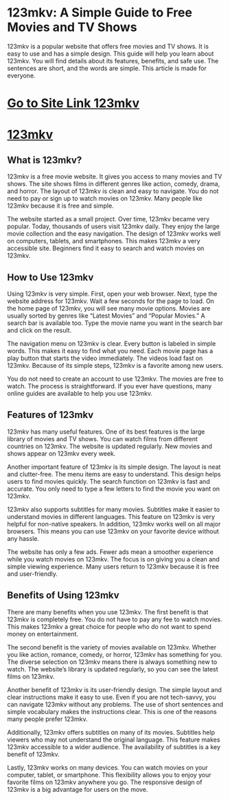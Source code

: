 # 123mkv: A Simple Guide to Free Movies and TV Shows

123mkv is a popular website that offers free movies and TV shows. It is easy to use and has a simple design. This guide will help you learn about 123mkv. You will find details about its features, benefits, and safe use. The sentences are short, and the words are simple. This article is made for everyone.

# [Go to Site Link 123mkv](https://sabro.online/123mkv-1080p-720p-full-hd-free-movies-and-tv-shows/)
# [123mkv](https://sabro.online/123mkv-1080p-720p-full-hd-free-movies-and-tv-shows/)

## What is 123mkv?

123mkv is a free movie website. It gives you access to many movies and TV shows. The site shows films in different genres like action, comedy, drama, and horror. The layout of 123mkv is clean and easy to navigate. You do not need to pay or sign up to watch movies on 123mkv. Many people like 123mkv because it is free and simple.

The website started as a small project. Over time, 123mkv became very popular. Today, thousands of users visit 123mkv daily. They enjoy the large movie collection and the easy navigation. The design of 123mkv works well on computers, tablets, and smartphones. This makes 123mkv a very accessible site. Beginners find it easy to search and watch movies on 123mkv.

## How to Use 123mkv

Using 123mkv is very simple. First, open your web browser. Next, type the website address for 123mkv. Wait a few seconds for the page to load. On the home page of 123mkv, you will see many movie options. Movies are usually sorted by genres like “Latest Movies” and “Popular Movies.” A search bar is available too. Type the movie name you want in the search bar and click on the result.

The navigation menu on 123mkv is clear. Every button is labeled in simple words. This makes it easy to find what you need. Each movie page has a play button that starts the video immediately. The videos load fast on 123mkv. Because of its simple steps, 123mkv is a favorite among new users.

You do not need to create an account to use 123mkv. The movies are free to watch. The process is straightforward. If you ever have questions, many online guides are available to help you use 123mkv.

## Features of 123mkv

123mkv has many useful features. One of its best features is the large library of movies and TV shows. You can watch films from different countries on 123mkv. The website is updated regularly. New movies and shows appear on 123mkv every week.

Another important feature of 123mkv is its simple design. The layout is neat and clutter-free. The menu items are easy to understand. This design helps users to find movies quickly. The search function on 123mkv is fast and accurate. You only need to type a few letters to find the movie you want on 123mkv.

123mkv also supports subtitles for many movies. Subtitles make it easier to understand movies in different languages. This feature on 123mkv is very helpful for non-native speakers. In addition, 123mkv works well on all major browsers. This means you can use 123mkv on your favorite device without any hassle.

The website has only a few ads. Fewer ads mean a smoother experience while you watch movies on 123mkv. The focus is on giving you a clean and simple viewing experience. Many users return to 123mkv because it is free and user-friendly.

## Benefits of Using 123mkv

There are many benefits when you use 123mkv. The first benefit is that 123mkv is completely free. You do not have to pay any fee to watch movies. This makes 123mkv a great choice for people who do not want to spend money on entertainment.

The second benefit is the variety of movies available on 123mkv. Whether you like action, romance, comedy, or horror, 123mkv has something for you. The diverse selection on 123mkv means there is always something new to watch. The website’s library is updated regularly, so you can see the latest films on 123mkv.

Another benefit of 123mkv is its user-friendly design. The simple layout and clear instructions make it easy to use. Even if you are not tech-savvy, you can navigate 123mkv without any problems. The use of short sentences and simple vocabulary makes the instructions clear. This is one of the reasons many people prefer 123mkv.

Additionally, 123mkv offers subtitles on many of its movies. Subtitles help viewers who may not understand the original language. This feature makes 123mkv accessible to a wider audience. The availability of subtitles is a key benefit of 123mkv.

Lastly, 123mkv works on many devices. You can watch movies on your computer, tablet, or smartphone. This flexibility allows you to enjoy your favorite films on 123mkv anywhere you go. The responsive design of 123mkv is a big advantage for users on the move.



